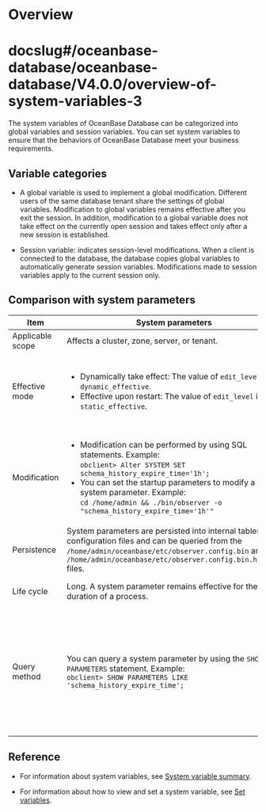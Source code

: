 Overview
===========================
# docslug#/oceanbase-database/oceanbase-database/V4.0.0/overview-of-system-variables-3
The system variables of OceanBase Database can be categorized into global variables and session variables. You can set system variables to ensure that the behaviors of OceanBase Database meet your business requirements.

Variable categories
-------------------------

* A global variable is used to implement a global modification. Different users of the same database tenant share the settings of global variables. Modification to global variables remains effective after you exit the session. In addition, modification to a global variable does not take effect on the currently open session and takes effect only after a new session is established.

* Session variable: indicates session-level modifications. When a client is connected to the database, the database copies global variables to automatically generate session variables. Modifications made to session variables apply to the current session only.

Comparison with system parameters
-----------------------------

| Item | System parameters | System variables |
|------|------------------------------------------------------------------------------------------------------------------------------------------------------------------------------------------------------------------------------------------------------------------------------------------------------------------------------------------------------------------------------------------------------|-------------------------------------------------------------------------------------------------------------------------------------------------------------------------------------------------------------------------------------------------------------------------------------------------------------------------------------------------------------------------------------------------------------------------------------------------------------|
| Applicable scope | Affects a cluster, zone, server, or tenant.  | Affects a tenant globally or at the session level.  |
| Effective mode | <ul><li> Dynamically take effect: The value of `edit_level` is `dynamic_effective`.</li><li>Effective upon restart: The value of `edit_level` is `static_effective`.</li></ul> | <ul><li>A session variable takes effect only on the current session. </li><li>A global variable does not take effect on the current session and takes effect only on sessions established upon re-logon. </li> |
| Modification | <ul><li>Modification can be performed by using SQL statements. Example:<br> `obclient> Alter SYSTEM SET schema_history_expire_time='1h';`    <!-- --> </li><li>You can set the startup parameters to modify a system parameter. Example:<br> ` cd /home/admin && ./bin/observer -o "schema_history_expire_time='1h'" `  </li></ul> | Modification can only be performed by using SQL statements. Example:<br> `obclient> SET ob_query_timeout = 20000000;` <br>`obclient> SET GLOBAL ob_query_timeout = 20000000;` |
| Persistence | System parameters are persisted into internal tables and configuration files and can be queried from the `/home/admin/oceanbase/etc/observer.config.bin` and `/home/admin/oceanbase/etc/observer.config.bin.history` files.  | Only variables at the global level are persisted, while those at the session level are not.  |
| Life cycle | Long. A system parameter remains effective for the entire duration of a process.  | Short. A system variable takes effect only after the tenant schema is created.  |
| Query method | You can query a system parameter by using the `SHOW PARAMETERS` statement. Example:<br>`obclient> SHOW PARAMETERS LIKE 'schema_history_expire_time';` | You can query a variable by using the `SHOW [GLOBAL] VARIABLES` statement. Example:<br>`obclient> SHOW VARIABLES LIKE 'ob_query_timeout';`<br> `obclient> SHOW GLOBAL VARIABLES LIKE 'ob_query_timeout';` <br>`obclient> SELECT * FROM INFORMATION_SCHEMA.SESSION_VARIABLES WHERE VARIABLE_NAME = 'ob_query_timeout';`<br>`obclient> SELECT * FROM INFORMATION_SCHEMA.GLOBAL_VARIABLES WHERE VARIABLE_NAME = 'ob_query_timeout';` |

Reference
-------------------------

* For information about system variables, see [System variable summary](2.system-variable-overview-1.md).

* For information about how to view and set a system variable, see [Set variables](../../../6.user-guide/6.basic-database-management/2.configuration-management/3.set-variables.md).

